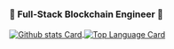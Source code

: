 ### 👋  Full-Stack Blockchain Engineer 👋

<a href="https://github.com/akiraplusplus">
  <img align="center" alt="Github stats Card" src="https://github-readme-stats.vercel.app/api?username=akiraplusplus&line_height=40&show_icons=true&theme=dark" />
</a>

<!-- Top Languages Card      -->
<a href="https://github.com/akiraplusplus">
  <img align="center" alt="Top Language Card" src="https://github-readme-stats.vercel.app/api/top-langs/?username=akiraplusplus&theme=dark" />
</a>
